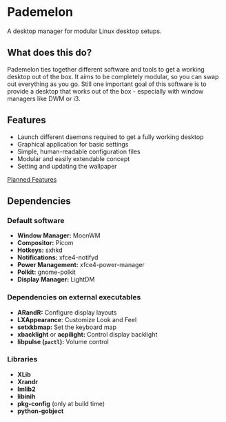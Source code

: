 # Pademelon

A desktop manager for modular Linux desktop setups.

## What does this do?
Pademelon ties together different software and tools to get a working desktop out of the box.
It aims to be completely modular, so you can swap out everything as you go.
Still one important goal of this software is to provide a desktop that works out of the box - especially with window managers like DWM or i3.

## Features
* Launch different daemons required to get a fully working desktop
* Graphical application for basic settings
* Simple, human-readable configuration files
* Modular and easily extendable concept
* Setting and updating the wallpaper

[Planned Features](doc/todo.md)

## Dependencies

### Default software
* **Window Manager:** MoonWM
* **Compositor:** Picom
* **Hotkeys:** sxhkd
* **Notifications:** xfce4-notifyd
* **Power Management:** xfce4-power-manager
* **Polkit:** gnome-polkit
* **Display Manager:** LightDM

### Dependencies on external executables
* **ARandR:** Configure display layouts
* **LXAppearance**: Customize Look and Feel
* **setxkbmap:** Set the keyboard map
* **xbacklight** or **acpilight:** Control display backlight
* **libpulse (`pactl`):** Volume control

### Libraries
* **XLib**
* **Xrandr**
* **Imlib2**
* **libinih**
* **pkg-config** (only at build time)
* **python-gobject**
